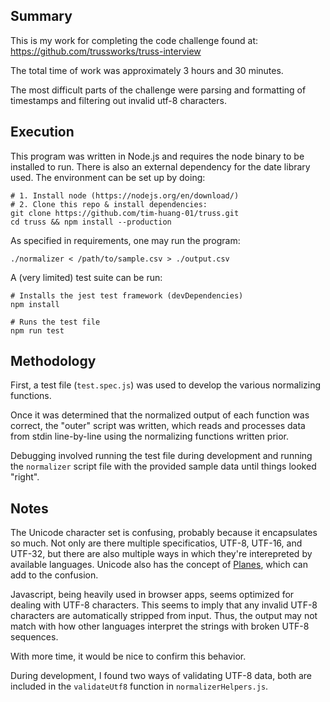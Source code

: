 ## Summary
This is my work for completing the code challenge
found at: https://github.com/trussworks/truss-interview

The total time of work was approximately 3 hours and 30 minutes.

The most difficult parts of the challenge were parsing and
formatting of timestamps and filtering out invalid utf-8 characters. 

## Execution
This program was written in Node.js and requires the node binary
to be installed to run. There is also an external dependency
for the date library used. The environment can be set up by doing:
```
# 1. Install node (https://nodejs.org/en/download/)
# 2. Clone this repo & install dependencies:
git clone https://github.com/tim-huang-01/truss.git
cd truss && npm install --production
```

As specified in requirements, one may run the program:
```
./normalizer < /path/to/sample.csv > ./output.csv
```

A (very limited) test suite can be run:
```
# Installs the jest test framework (devDependencies)
npm install

# Runs the test file
npm run test
```

## Methodology
First, a test file (`test.spec.js`) was used to
develop the various normalizing functions.

Once it was determined that the normalized output
of each function was correct, the "outer" script was
written, which reads and processes data from stdin
line-by-line using the normalizing functions written prior.

Debugging involved running the test file during development
and running the `normalizer` script file with the
provided sample data until things looked "right".

## Notes
The Unicode character set is confusing, probably
because it encapsulates so much. Not only are there multiple
specificatios, UTF-8, UTF-16, and UTF-32, but there are
also multiple ways in which they're interepreted by available languages.
Unicode also has the concept of [Planes](https://en.wikipedia.org/wiki/Plane_(Unicode)), which can add to the confusion.

Javascript, being heavily used in browser apps, seems optimized for
dealing with UTF-8 characters. This seems to imply that any invalid
UTF-8 characters are automatically stripped from input. Thus, the
output may not match with how other languages interpret the strings
with broken UTF-8 sequences.

With more time, it would be nice to confirm this behavior.

During development, I found two ways of validating UTF-8 data,
both are included in the `validateUtf8` function in `normalizerHelpers.js`.
